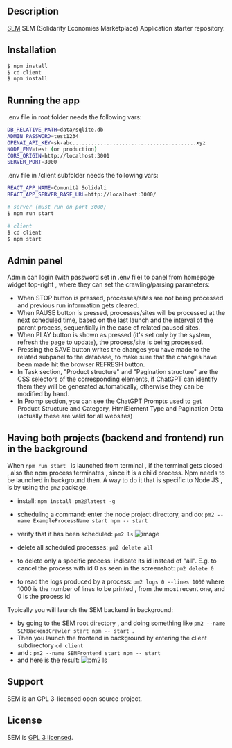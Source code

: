 ## Description

[SEM](https://github.com/Neggia/SEM) SEM (Solidarity Economies Marketplace) Application starter repository.

## Installation

```bash
$ npm install
$ cd client
$ npm install
```

## Running the app

.env file in root folder needs the following vars:

```bash
DB_RELATIVE_PATH=data/sqlite.db
ADMIN_PASSWORD=test1234
OPENAI_API_KEY=sk-abc........................................xyz
NODE_ENV=test (or production)
CORS_ORIGIN=http://localhost:3001
SERVER_PORT=3000
```

.env file in /client subfolder needs the following vars:

```bash
REACT_APP_NAME=Comunità Solidali
REACT_APP_SERVER_BASE_URL=http://localhost:3000/
```

```bash
# server (must run on port 3000)
$ npm run start

# client
$ cd client
$ npm start
```

## Admin panel

Admin can login (with password set in .env file) to panel from homepage widget top-right , where they can set the crawling/parsing parameters:

- When STOP button is pressed, processes/sites are not being processed and previous run information gets cleared.
- When PAUSE button is pressed, processes/sites will be processed at the next scheduled time, based on the last launch and the interval of the parent process, sequentially in the case of related paused sites.
- When PLAY button is shown as pressed (it's set only by the system, refresh the page to update), the process/site is being processed.
- Pressing the SAVE button writes the changes you have made to the related subpanel to the database, to make sure that the changes have been made hit the browser REFRESH button.
- In Task section, "Product structure" and "Pagination structure" are the CSS selectors of the corresponding elements, if ChatGPT can identify them they will be generated automatically, otherwise they can be modified by hand.
- In Promp section, you can see the ChatGPT Prompts used to get Product Structure and Category, HtmlElement Type and Pagination Data (actually these are valid for all websites)

## Having both projects (backend and frontend) run in the background

When `npm run start ` is launched from terminal , if the terminal gets closed , also the npm process terminates , since it is a child process.
Npm needs to be launched in background then. A way to do it that is specific to Node JS , is by using the `pm2` package.

- install:
  `npm install pm2@latest -g`

- scheduling a command: enter the node project directory, and do:
  `pm2 --name ExampleProcessName start npm -- start `

- verify that it has been scheduled:
  `pm2 ls`
  ![image](https://github.com/Neggia/SEM/assets/148484240/904d9b0e-1ec2-4566-af86-ec111ec466a5)

- delete all scheduled processes:
  `pm2 delete all`

- to delete only a specific process: indicate its id instead of "all". E.g. to cancel the process with id 0 as seen in the screenshot:
  `pm2 delete 0`

- to read the logs produced by a process:
  `pm2 logs 0 --lines 1000`
  where 1000 is the number of lines to be printed , from the most recent one, and 0 is the process id

Typically you will launch the SEM backend in background:

- by going to the SEM root directory , and doing something like
  `pm2 --name SEMBackendCrawler start npm -- start `.
- Then you launch the frontend in background by entering the client subdirectory
  `cd client `
- and :
  `pm2 --name SEMFrontend start npm -- start `
- and here is the result:
  ![pm2 ls](https://github.com/Neggia/SEM/assets/148484240/22a91346-45f0-4656-847b-354a4f63d5d4)

## Support

SEM is an GPL 3-licensed open source project.

## License

SEM is [GPL 3 licensed](LICENSE).
